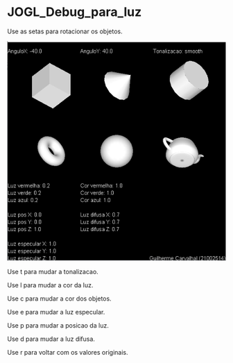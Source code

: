 # JOGL_Debug_para_luz

Use as setas para rotacionar os objetos.

![alt text](https://github.com/guivmc/JOGL_Debug_para_luz/blob/main/LightDebug/pics/rotacao.png?raw=true)

Use t para mudar a tonalizacao.

Use l para mudar a cor da luz.

Use c para mudar a cor dos objetos.

Use e para mudar a luz especular.

Use p para mudar a posicao da luz.

Use d para mudar a luz difusa.

Use r para voltar com os valores originais.
